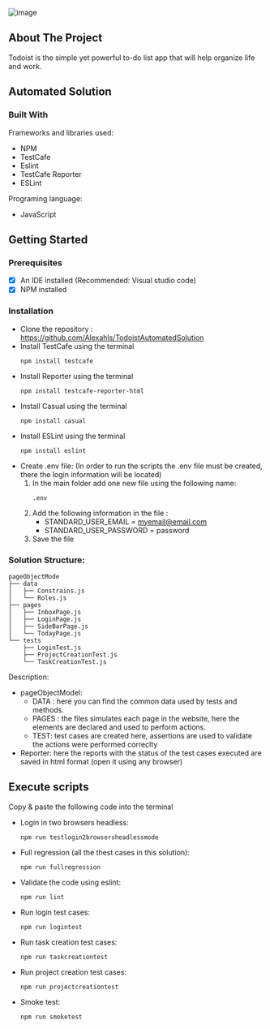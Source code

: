 ![image](https://user-images.githubusercontent.com/92478365/138358383-120b04b1-77ce-4380-9a05-3bf2c15bf4eb.png)

<!-- ABOUT THE PROJECT -->
## About The Project
Todoist is the simple yet powerful to-do list app that will help organize life and work.

<!-- ABOUT THE AUTOMATION -->
## Automated Solution


### Built With
Frameworks and libraries used:
* NPM
* TestCafe
* Eslint
* TestCafe Reporter 
* ESLint


Programing language:
* JavaScript
	
	
<!-- GETTING STARTED -->
## Getting Started
	
### Prerequisites
- [x] An IDE installed  (Recommended: Visual studio code) 
- [x] NPM installed
	
### Installation
- Clone the repository : https://github.com/Alexahls/TodoistAutomatedSolution
- Install TestCafe using the terminal
	 ```
	npm install testcafe
	```
- Install Reporter using the terminal
	```
	npm install testcafe-reporter-html
	```
- Install Casual using the terminal
 	```
	npm install casual
	```
- Install ESLint using the terminal
 	```
	npm install eslint
	```
- Create .env file: (In order to run the scripts the .env file must be created, there the login information will be located)
	1. In the main folder add one new file using the following name: 
		```
		.env
		```
	2. Add the following information in the file :
		- STANDARD_USER_EMAIL = myemail@email.com
		- STANDARD_USER_PASSWORD = password
	3.  Save the file

### Solution Structure:
    pageObjectMode
	├── data
	│   ├── Constrains.js
	│   └── Roles.js
	├── pages
	│   ├── InboxPage.js
	│   ├── LoginPage.js
	│   ├── SideBarPage.js
	│   └── TodayPage.js
	└── tests
	    ├── LoginTest.js
	    ├── ProjectCreationTest.js
	    └── TaskCreationTest.js
	   
Description:  
- pageObjectModel:
	* DATA : here you can find the common data used by tests and methods.
	* PAGES :  the files simulates each page in the website, here the elements are declared and used to perform actions.
 	* TEST:  test cases are created here, assertions are used to validate the actions were performed correclty
- Reporter: here the reports with the status of the test cases executed are saved in html format (open it using any browser)



<!-- EXECUTING SCRIPTS  -->
## Execute scripts
Copy & paste the following code into the terminal
- Login in two browsers headless:
	```
	npm run testlogin2browsersheadlessmode
	```
- Full regression (all the thest cases in this solution):
	```
	npm run fullregression
	```
- Validate the code using eslint: 
	```
	npm run lint
	```
- Run login test cases: 
	```
	npm run logintest
	```
- Run task creation test cases: 
	```
	npm run taskcreationtest
	```
- Run project creation test cases: 
	```
	npm run projectcreationtest
	```
- Smoke test: 
	```
	npm run smoketest
	```


        
  

